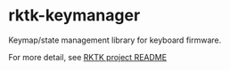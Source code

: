 # rktk-keymanager

Keymap/state management library for keyboard firmware.

For more detail, see [RKTK project README](https://github.com/nazo6/rktk)
